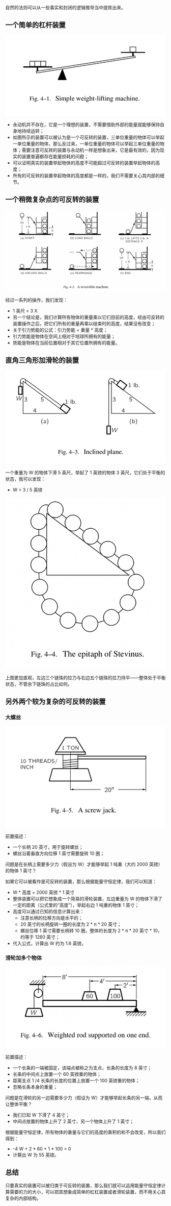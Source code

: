 自然的法则可以从一些事实和封闭的逻辑推导当中提炼出来。

## 一个简单的杠杆装置
![Fig.4-1 简单的杠杆装置](/assets/volume-1/fig-4-1.png)

- 永动机并不存在，它是一个理想的装置，不需要借助外部的能量就能够保持自身地持续运转；
- 如图所示的装置可以被认为是一个可反转的装置，三单位重量的物体可以举起一单位重量的物体，那么反过来，一单位重量的物体可以举起三单位重量的物体；需要注意可反转的装置与永动机一样是想象出来，它是最有效的，因为现实的装置普遍都存在能量损耗的问题；
- 可以证明真实的装置举起物体的高度不可能超过可反转的装置举起物体的高度；
- 所有的可反转的装置举起物体的高度都是一样的，我们不需要关心其内部的细节。

## 一个稍微复杂点的可反转的装置
![Fig.4-2 稍微复杂点的可反转的装置](/assets/volume-1/fig-4-2.png)

经过一系列的操作，我们发现：
- 1 英尺 = 3 X
- 另一个结论是，我们计算所有物体的重量乘以它们目前的高度，经由可反转的装置操作之后，把它们所有的重量再乘以结束时的高度，结果没有改变；
- 关于引力势能的公式：引力势能 = 重量 * 高度；
- 引力势能是物体在空间上相对于地球所拥有的能量；
- 势能是物体在当前位置相对于其它位置所拥有的能量。

## 直角三角形加滑轮的装置
![Fig.4-3 倾斜的装置](/assets/volume-1/fig-4-3.png)

一个重量为 W 的物体下滑 5 英尺，举起了 1 英镑的物体 3 英尺，它们处于平衡的状态，我可以发现：
- W = 3 / 5 英镑

![Fig.4-4 摘自 Stevinus 的墓志铭](/assets/volume-1/fig-4-4.png)

上图更加直观，左边三个链珠的拉力与右边五个链珠的拉力持平——整体处于平衡状态，不管余下链珠的占比如何。

## 另外两个较为复杂的可反转的装置
### 大螺丝
![Fig.4-5 大螺丝](/assets/volume-1/fig-4-5.png)

前置描述：
- 一个长柄 20 英寸，用于旋转螺丝；
- 螺丝沿着垂直方向位移 1 英寸需要旋转 10 圈；

问题是在长柄上需要多少力（假设为 W）才能够举起 1 吨重（大约 2000 英镑）的物体 1 英寸？

如果它可以被看作是可反转的装置，那么根据能量守恒定律，我们可以知道：
- W * 高度 = 2000 英镑 * 1 英寸
- 整体装置可以把它想象成一个简易的滑轮装置，左边重量为 W 的物体下滑了一定的距离（公式里的“高度”），举起右边 1 吨重的物体 1 英寸；
- 高度可以通过已知的信息计算出来：
  - 注意长柄的位移方向是水平的；
  - 20 英寸的长柄旋转一圈的长度为 2 * π * 20 英寸；
  - 螺丝位移 1 英寸需要长柄转 10 圈，整体的长度为 2 * π * 20 英寸 * 10，约等于 1260 英寸；
- 代入公式，计算出 W 约为 1.6 英镑。

### 滑轮加多个物体
![Fig.4-6 滑轮加多个物体](/assets/volume-1/fig-4-6.png)

前置描述：
- 一个长条的一端被固定，该端点被称之为支点，长条的长度为 8 英寸；
- 长条的中间点上放置一个 60 英镑重的物体；
- 距离支点 1 /4 长条的长度的位置上放置一个 100 英镑重的物体；
- 忽略长条本身的重量；

问题是在滑轮的另一边需要多少力（假设为 W）才能够举起长条的另一端，从而让整体平衡？
- 我们已知 W 下滑了 4 英寸；
- 中间点放置的物体上升了 2 英寸，另一个物体上升了 1 英寸；

根据能量守恒定律，所有物体的重量与它们的高度的乘积的和不会改变，所以我们得到：
- -4 W + 2 * 60 + 1 * 100 = 0
- 计算出 W 为 55 英镑。

## 总结
只要真实的装置可以被归类于可反转的装置，那么我们就可以运用能量守恒定律计算需要的力的大小，可以把其想象成简单的杠杠装置或者滑轮装置，而不用关心其复杂的内部结构。
